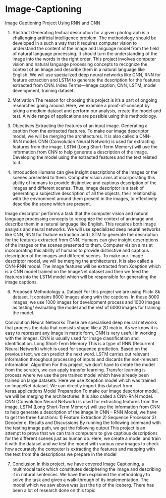 # Image-Captioning
Image Captioning Project Using RNN and CNN
1. Abstract
Generating textual description for a given photograph is a challenging artificial intelligence problem. The methodology should be developed in a such a way that it requires computer vision to understand the content of the image and language model from the field of natural language processing. It should turn the understanding of the image into the words in the right order. This project involves computer vision and natural language processing concepts to recognize the context of an image and describe them in a natural language like English. We will use specialized deep neural networks like CNN, RNN for feature extraction and LSTM to generate the description for the features extracted from CNN.
Index Terms—Image caption, CNN, LSTM, model development, training dataset.

2. Motivation
The reason for choosing this project is it’s a part of ongoing researches going around. Here, we examine a proof-of-concept by taking a medium dataset and perform our analysis, create the model and test. A wide range of applications are possible using this methodology.

3. Objectives
Extracting the features of an input image. Generating a caption from the extracted features. To make our image descriptor model, we will be merging the architectures. It is also called a CNN- RNN model. CNN (Convolution Neural Network) is used for extracting features from the image. LSTM (Long Short-Term Memory) will use the information from CNN to help generate a description of the image. Developing the model using the extracted features and the text related to it.

4. Introduction
Humans can give insight descriptions of the images or the scenes presented to them. Computer vision aims at incorporating this ability of humans to provide distinctive and captious description of the images and different scenes. Thus, image descriptor is a task of generating a subjective description of all the objects, their relationship with the environment around them present in the images, to effectively describe the scene which are present.

Image descriptor performs a task that the computer vision and natural language processing concepts to recognize the context of an image and describe them in a natural language like English. This requires both image analysis and neural networks. We will use specialized deep neural networks like CNN, RNN for feature extraction and LSTM to generate the description for the features extracted from CNN. Humans can give insight descriptions of the images or the scenes presented to them. Computer vision aims at incorporating this ability of humans to provide distinctive and captious description of the images and different scenes. To make our.
image descriptor model, we will be merging the architectures. It is also called a CNN-RNN model.
The image features will be extracted from Xception which is a CNN model trained on the ImageNet dataset and then we feed the features into the LSTM model which will be responsible for generating the image captions.

6. Proposed Methodology
a. Dataset
For this project we are using Flickr 8k dataset. It contains 8000 images along with the captions. In these 8000 images, we use 1000 images for development process and 1000 images as testing/ evaluating the model and the rest of 6000 images for training the model.

Convolution Neural Networks
These are specialised deep neural networks that process the data that consists shape like a 2D matrix. As we know it is easy to represent any image in matrix form, CNN is very useful in working with the images. CNN is usually used for image classification and identification.
Long Short-Term Memory
This is a type of RNN (Recurrent Neural Network) which is used for sequence prediction. Based on the previous text, we can predict the next word. LSTM carries out relevant information throughout processing of inputs and discards the non-relevant information.
Algorithm
For this project, we don’t have to create the model from the scratch, we can apply transfer learning. Transfer learning is process where we use the pre trained model which have already been trained on large datasets. Here we use Xception model which was trained on ImageNet dataset. We can directly import this dataset from keras.applications
Model Preparation
To make our image descriptor model, we will be merging the architectures. It is also called a CNN-RNN model. CNN (Convolution Neural Network) is used for extracting features from the image. LSTM (Long Short-Term Memory) will use the information from CNN to help generate a description of the image.In CNN – RNN Model, we have to get the three functions: 1) Feature Extraction 2) Sequence Processor 3) Decoder
e. Results and Discussions
By running the following command with the testing image path, we get the following output
This project is an attempt to prove that we can train computers to give captious descriptions for the different scenes just as human do. Here, we create a model and train it with the dataset and we test the model with various new images to check how accurately the computer is extracting the features and mapping with the text from the descriptions we prepare in the model

7. Conclusion
In this project, we have covered Image Captioning, a multimodal task which constitutes deciphering the image and describing it in natural sentences. We have then explained the methodology to solve the task and given a walk-through of its implementation. The model which we saw above was just the tip of the iceberg. There has been a lot of research done on this topic.
